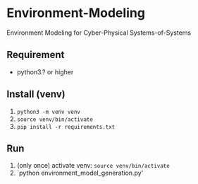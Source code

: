 # Environment-Modeling
Environment Modeling for Cyber-Physical Systems-of-Systems

## Requirement

* python3.? or higher


## Install (venv)

1. `python3 -m venv venv`
1. `source venv/bin/activate`
1. `pip install -r requirements.txt`


## Run

1. (only once) activate venv: `source venv/bin/activate`
1. `python environment_model_generation.py'

